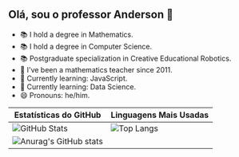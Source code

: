 ## Olá, sou o professor Anderson 👋

- 📚 I hold a degree in Mathematics.
- 📚 I hold a degree in Computer Science.
- 📚 Postgraduate specialization in Creative Educational Robotics.
- 🔭 I've been a mathematics teacher since 2011.
- 🌱 Currently learning: JavaScript.
- 🌱 Currently learning: Data Science.
- 😄 Pronouns: he/him.



| Estatísticas do GitHub | Linguagens Mais Usadas |
|-------------------------|------------------------|
| ![GitHub Stats](https://github-readme-stats.vercel.app/api?username=ProfAndersonAndrade&show_icons=true&theme=merko) | ![Top Langs](https://github-readme-stats.vercel.app/api/top-langs/?username=ProfAndersonAndrade&layout=compact&theme=merko) |
| ![Anurag's GitHub stats](https://github-readme-stats.vercel.app/api?username=ProfAndersonAndrade&show_icons=true&theme=merko&hide=issues,contribs&count_private=true)
